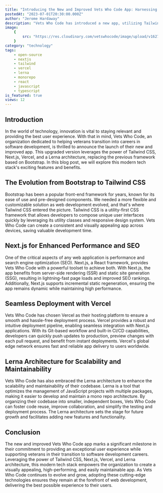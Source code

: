 ```yaml
---
title: "Introducing the New and Improved Vets Who Code App: Harnessing the Power of Tailwind, Next.js, Vercel, and Lerna Architecture"
postedAt: "2023-07-01T20:30:00.000Z"
author: "Jerome Hardaway"
description: "Vets Who Code has introduced a new app, utilizing Tailwind CSS, Next.js, Vercel, and Lerna for improved flexibility, performance, SEO, and deployment. This upgrade underscores the organization's commitment to innovation and supporting veterans in their transition to software development careers."
image:
    {
        src: "https://res.cloudinary.com/vetswhocode/image/upload/v1627489505/VetsWhoCode_dwlu33.png",
    }
category: "technology"
tags:
    - open-source
    - nextjs
    - tailwind
    - vercel
    - lerna
    - monorepo
    - react
    - javascript
    - typescript
is_featured: true
views: 12
---
```


## Introduction

In the world of technology, innovation is vital to staying relevant and providing the best user experience. With that in mind, Vets Who Code, an organization dedicated to helping veterans transition into careers in software development, is thrilled to announce the launch of their new and improved app. This upgraded version leverages the power of Tailwind CSS, Next.js, Vercel, and a Lerna architecture, replacing the previous framework based on Bootstrap. In this blog post, we will explore this modern tech stack's exciting features and benefits.

## The Evolution from Bootstrap to Tailwind CSS

Bootstrap has been a popular front-end framework for years, known for its ease of use and pre-designed components. We needed a more flexible and customizable solution as web development evolved, and that's where Tailwind CSS entered the picture. Tailwind CSS is a utility-first CSS framework that allows developers to compose unique user interfaces quickly by leveraging its utility classes and responsive design system. Vets Who Code can create a consistent and visually appealing app across devices, saving valuable development time.

## Next.js for Enhanced Performance and SEO

One of the critical aspects of any web application is performance and search engine optimization (SEO). Next.js, a React framework, provides Vets Who Code with a powerful toolset to achieve both. With Next.js, the app benefits from server-side rendering (SSR) and static site generation (SSG), resulting in lightning-fast page loads and improved SEO rankings. Additionally, Next.js supports incremental static regeneration, ensuring the app remains dynamic while maintaining high performance.

## Seamless Deployment with Vercel

Vets Who Code has chosen Vercel as their hosting platform to ensure a smooth and hassle-free deployment process. Vercel provides a robust and intuitive deployment pipeline, enabling seamless integration with Next.js applications. With its Git-based workflow and built-in CI/CD capabilities, developers can quickly push updates to production, preview changes with each pull request, and benefit from instant deployments. Vercel's global edge network ensures fast and reliable app delivery to users worldwide.

## Lerna Architecture for Scalability and Maintainability

Vets Who Code has also embraced the Lerna architecture to enhance the scalability and maintainability of their codebase. Lerna is a tool that optimizes the management of JavaScript projects with multiple packages, making it easier to develop and maintain a mono repo architecture. By organizing their codebase into smaller, independent boxes, Vets Who Code can foster code reuse, improve collaboration, and simplify the testing and deployment process. The Lerna architecture sets the stage for future growth and facilitates adding new features and functionality.

## Conclusion

The new and improved Vets Who Code app marks a significant milestone in their commitment to providing an exceptional user experience while supporting veterans in their transition to software development careers. Leveraging the power of Tailwind CSS, Next.js, Vercel, and Lerna architecture, this modern tech stack empowers the organization to create a visually appealing, high-performing, and easily maintainable app. As Vets Who Code continues to evolve and grow, adopting these cutting-edge technologies ensures they remain at the forefront of web development, delivering the best possible experience to their users.
